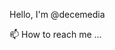 Hello, I'm @decemedia

📫 How to reach me ...

<!---
decemedia/decemedia is a ✨ special ✨ repository because its `README.md` (this file) appears on your GitHub profile.
You can click the Preview link to take a look at your changes.
--->
